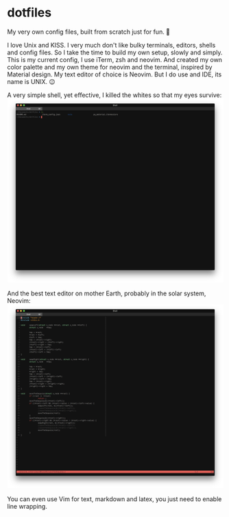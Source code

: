 # dotfiles
My very own config files, built from scratch just for fun. 🚀

I love Unix and KISS. I very much don't like bulky terminals, editors, shells
and config files. So I take the time to build my own setup, slowly and simply.
This is my current config, I use iTerm, zsh and neovim. And created my own color
palette and my own theme for neovim and the terminal, inspired by Material
design. My text editor of choice is Neovim. But I do use and IDE, its name is
UNIX. 😉

A very simple shell, yet effective, I killed the whites so that my eyes survive:
![My terminal config](./captures/iterm.png)

And the best text editor on mother Earth, probably in the solar system, Neovim:
![My neovim config](./captures/neovim.png)

You can even use Vim for text, markdown and latex, you just need to enable line
wrapping.
